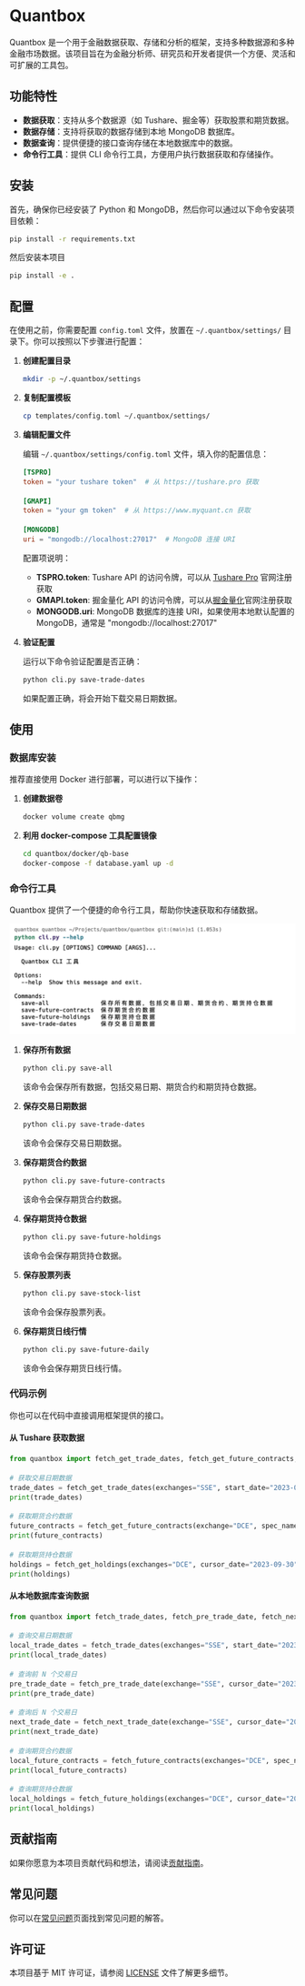 # Quantbox

Quantbox 是一个用于金融数据获取、存储和分析的框架，支持多种数据源和多种金融市场数据。该项目旨在为金融分析师、研究员和开发者提供一个方便、灵活和可扩展的工具包。

## 功能特性

- **数据获取**：支持从多个数据源（如 Tushare、掘金等）获取股票和期货数据。
- **数据存储**：支持将获取的数据存储到本地 MongoDB 数据库。
- **数据查询**：提供便捷的接口查询存储在本地数据库中的数据。
- **命令行工具**：提供 CLI 命令行工具，方便用户执行数据获取和存储操作。

## 安装

首先，确保你已经安装了 Python 和 MongoDB，然后你可以通过以下命令安装项目依赖：

```bash
pip install -r requirements.txt
```

然后安装本项目

```bash
pip install -e .
```

## 配置

在使用之前，你需要配置 `config.toml` 文件，放置在 `~/.quantbox/settings/` 目录下。你可以按照以下步骤进行配置：

1. **创建配置目录**
   ```bash
   mkdir -p ~/.quantbox/settings
   ```

2. **复制配置模板**
   ```bash
   cp templates/config.toml ~/.quantbox/settings/
   ```

3. **编辑配置文件**
   
   编辑 `~/.quantbox/settings/config.toml` 文件，填入你的配置信息：

   ```toml
   [TSPRO]
   token = "your tushare token"  # 从 https://tushare.pro 获取

   [GMAPI]
   token = "your gm token"  # 从 https://www.myquant.cn 获取

   [MONGODB]
   uri = "mongodb://localhost:27017"  # MongoDB 连接 URI
   ```

   配置项说明：
   - **TSPRO.token**: Tushare API 的访问令牌，可以从 [Tushare Pro](https://tushare.pro) 官网注册获取
   - **GMAPI.token**: 掘金量化 API 的访问令牌，可以从[掘金量化](https://www.myquant.cn)官网注册获取
   - **MONGODB.uri**: MongoDB 数据库的连接 URI，如果使用本地默认配置的 MongoDB，通常是 "mongodb://localhost:27017"

4. **验证配置**
   
   运行以下命令验证配置是否正确：
   ```bash
   python cli.py save-trade-dates
   ```
   如果配置正确，将会开始下载交易日期数据。

## 使用

### 数据库安装
推荐直接使用 Docker 进行部署，可以进行以下操作：
1. **创建数据卷**
    ```bash
    docker volume create qbmg
    ```
2. **利用 docker-compose 工具配置镜像**
    ```bash
    cd quantbox/docker/qb-base
    docker-compose -f database.yaml up -d
    ```

### 命令行工具

Quantbox 提供了一个便捷的命令行工具，帮助你快速获取和存储数据。

![Save Commands](images/save_commands.png)

1. **保存所有数据**

    ```bash
    python cli.py save-all
    ```

    该命令会保存所有数据，包括交易日期、期货合约和期货持仓数据。

2. **保存交易日期数据**

    ```bash
    python cli.py save-trade-dates
    ```

    该命令会保存交易日期数据。

3. **保存期货合约数据**

    ```bash
    python cli.py save-future-contracts
    ```

    该命令会保存期货合约数据。

4. **保存期货持仓数据**

    ```bash
    python cli.py save-future-holdings
    ```

    该命令会保存期货持仓数据。

5. **保存股票列表**

    ```bash
    python cli.py save-stock-list
    ```

    该命令会保存股票列表。

6. **保存期货日线行情**

    ```bash
    python cli.py save-future-daily
    ```

    该命令会保存期货日线行情。

### 代码示例

你也可以在代码中直接调用框架提供的接口。

#### 从 Tushare 获取数据

```python
from quantbox import fetch_get_trade_dates, fetch_get_future_contracts, fetch_get_holdings

# 获取交易日期数据
trade_dates = fetch_get_trade_dates(exchanges="SSE", start_date="2023-01-01", end_date="2023-12-31")
print(trade_dates)

# 获取期货合约数据
future_contracts = fetch_get_future_contracts(exchange="DCE", spec_name="豆粕")
print(future_contracts)

# 获取期货持仓数据
holdings = fetch_get_holdings(exchanges="DCE", cursor_date="2023-09-30")
print(holdings)
```

#### 从本地数据库查询数据

```python
from quantbox import fetch_trade_dates, fetch_pre_trade_date, fetch_next_trade_date, fetch_future_contracts, fetch_future_holdings

# 查询交易日期数据
local_trade_dates = fetch_trade_dates(exchanges="SSE", start_date="2023-01-01", end_date="2023-12-31")
print(local_trade_dates)

# 查询前 N 个交易日
pre_trade_date = fetch_pre_trade_date(exchange="SSE", cursor_date="2023-09-30", n=1)
print(pre_trade_date)

# 查询后 N 个交易日
next_trade_date = fetch_next_trade_date(exchange="SSE", cursor_date="2023-09-30", n=1)
print(next_trade_date)

# 查询期货合约数据
local_future_contracts = fetch_future_contracts(exchanges="DCE", spec_name="豆粕")
print(local_future_contracts)

# 查询期货持仓数据
local_holdings = fetch_future_holdings(exchanges="DCE", cursor_date="2023-09-30")
print(local_holdings)
```

## 贡献指南

如果你愿意为本项目贡献代码和想法，请阅读[贡献指南](CONTRIBUTING.md)。

## 常见问题

你可以在[常见问题](FAQ.md)页面找到常见问题的解答。

## 许可证

本项目基于 MIT 许可证，请参阅 [LICENSE](LICENSE) 文件了解更多细节。
